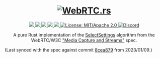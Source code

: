 <h1 align="center">
 <a href="https://webrtc.rs"><img src="./doc/webrtc.rs.png" alt="WebRTC.rs"></a>
 <br>
</h1>
<p align="center">
 <a href="https://github.com/webrtc-rs/constraints/actions"> 
  <img src="https://github.com/webrtc-rs/constraints/workflows/cargo/badge.svg">
 </a> 
 <a href="https://codecov.io/gh/webrtc-rs/constraints"> 
  <img src="https://codecov.io/gh/webrtc-rs/constraints/branch/main/graph/badge.svg">
 </a>
 <a href="https://deps.rs/repo/github/webrtc-rs/constraints"> 
  <img src="https://deps.rs/repo/github/webrtc-rs/constraints/status.svg">
 </a>
 <a href="https://crates.io/crates/webrtc-constraints"> 
  <img src="https://img.shields.io/crates/v/webrtc-constraints.svg">
 </a>
 <a href="https://docs.rs/webrtc-constraints"> 
  <img src="https://docs.rs/webrtc-constraints/badge.svg">
 </a>
 <a href="https://doc.rust-lang.org/1.6.0/complement-project-faq.html#why-dual-mitasl2-license">
  <img src="https://img.shields.io/badge/license-MIT%2FApache--2.0-blue" alt="License: MIT/Apache 2.0">
 </a>
 <a href="https://discord.gg/4Ju8UHdXMs">
  <img src="https://img.shields.io/discord/800204819540869120?logo=discord" alt="Discord">
 </a>
</p>
<p align="center">
 A pure Rust implementation of the <a href="https://www.w3.org/TR/mediacapture-streams/#dfn-selectsettings">SelectSettings</a> algorithm from the WebRTC/W3C <a href="https://www.w3.org/TR/mediacapture-streams/">"Media Capture and Streams"</a> spec.

 (Last synced with the spec against commit <a href="https://github.com/w3c/mediacapture-main/commit/8cea879fbab58c457640392d5af6525b8f3a0569">8cea879</a> from 2023/01/09.)
</p>
